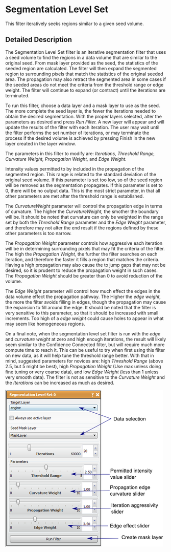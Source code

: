 # Segmentation Level Set

This filter iteratively seeks regions similar to a given seed volume.

## Detailed Description

The Segmentation Level Set filter is an iterative segmentation filter that uses a seed volume to find the regions in a data volume that are similar to the original seed. From mask layer provided as the seed, the statistics of the seeded region are calculated. The filter will then expand the segmented region to surrounding pixels that match the statistics of the original seeded area. The propagation may also retract the segmented area in some cases if the seeded areas do not meet the criteria from the threshold range or edge weight. The filter will continue to expand (or contract) until the iterations are terminated.

To run this filter, choose a data layer and a mask layer to use as the seed. The more complete the seed layer is, the fewer the iterations needed to obtain the desired segmentation. With the proper layers selected, alter the parameters as desired and press *Run Filter.* A new layer will appear and will update the results of the filter with each iteration. The user may wait until the filter performs the set number of iterations, or may terminate the process if the desired volume is achieved by pressing Finish in the new layer created in the layer window.

The parameters in this filter to modify are: *Iterations, Threshold Range, Curvature Weight, Propagation Weight,* and *Edge Weight.*

Intensity values permitted to by included in the propagation of the segmented region. This range is related to the standard deviation of the original seed volume. If this parameter is set too low, so of the seed region will be removed as the segmentation propagates. If this parameter is set to 0, there will be no output data. This is the most strict parameter, in that all other parameters are met after the threshold range is established.

The *CurvatureWeight* parameter will control the propagation edge in terms of curvature. The higher the *CurvatureWeight,* the smother the boundary will be. It should be noted that curvature can only be weighted in the range set by both the *Threshold Range* parameter and the *Edge Weight* parameter, and therefore may not alter the end result if the regions defined by these other parameters is too narrow.

The *Propagation Weight* parameter controls how aggressive each iteration will be in determining surrounding pixels that may fit the criteria of the filter. The high the *Propagation Weight,* the further the filter searches on each iteration, and therefore the faster it fills a region that matches the criteria. Having a high propagation may also cause the to jump gaps that may not be desired, so it is prudent to reduce the propagation weight in such cases. The *Propagation Weight* should be greater than 0 to avoid reduction of the volume.

The *Edge Weight* parameter will control how much effect the edges in the data volume effect the propagation pathway. The Higher the *edge weight,* the more the filter avoids filling in edges, though the propagation may cause the expansion to fill around the edge. It should be noted that the filter is very sensitive to this parameter, so that it should be increased with small increments. Too high of a *edge weight* could cause holes to appear in what may seem like homogeneous regions.

On a final note, when the segmentation level set filter is run with the *edge* and *curvature weight* at zero and high enough iterations, the result will likely seem similar to the Confidence Connected filter, but will require much more compute time to reach it. This can be useful to try when first using this filter on new data, as it will help tune the threshold range better. With that in mind, suggested parameters for novices are: high *Threshold Range* (above 2.5, but 5 might be best), high *Propagation Weight* (Use max unless doing fine tuning or very coarse data), and low *Edge Weight* (less than 1 unless very smooth data). The filter is not as sensitive to the *Curvature Weight* and the *Iterations* can be increased as much as desired.

![alt text](../images/SegmentationLevelSetGUI.png)
